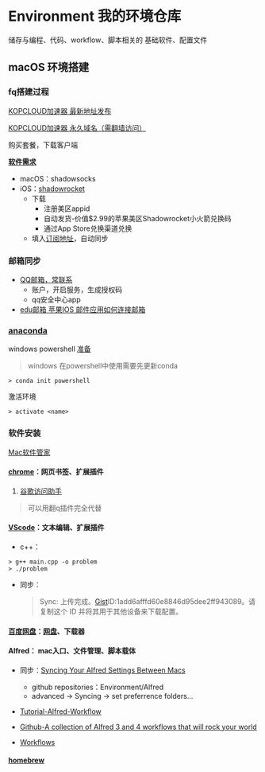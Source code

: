 # Environment 我的环境仓库

储存与编程、代码、workflow、脚本相关的
基础软件、配置文件

## macOS 环境搭建

### fq搭建过程

[KOPCLOUD加速器 最新地址发布](https://kopcloud-com.oss-cn-hongkong.aliyuncs.com/)

[KOPCLOUD加速器 永久域名（需翻墙访问）](https://www.kopcloud.com/)

购买套餐，下载客户端

[**软件需求**](https://wiki.kopjiasu.top/)

- macOS：shadowsocks
- iOS：[shadowrocket](https://github.com/v2net/Apple)
  - 下载
    - 注册美区appid
    - 自动发货-价值$2.99的苹果美区Shadowrocket小火箭兑换码
    - 通过App Store兑换渠道兑换
  - 填入[订阅地址](https://www.kopcloud.com/user)，自动同步

### 邮箱同步

- [QQ邮箱，常联系](https://mail.qq.com/)
  - 账户，开启服务，生成授权码
  - qq安全中心app
- [edu邮箱 苹果IOS 邮件应用如何连接邮箱](https://net.sjtu.edu.cn/info/1079/1299.htm)

### [anaconda](https://www.anaconda.com/)


windows powershell [准备](https://blog.csdn.net/www110120119/article/details/97613040)
> windows 在powershell中使用需要先更新conda
```shell
> conda init powershell
```

激活环境

```shell
> activate <name>
```


### 软件安装

[Mac软件管家](https://mp.weixin.qq.com/s/mVxJYiGrfselJx1b9XdvYw)

#### [chrome](https://www.google.cn/chrome/index.html)：网页书签、扩展插件

1. [谷歌访问助手](https://www.crx4chrome.com/crx/49307/)

> 可以用翻q插件完全代替

#### [VScode](https://code.visualstudio.com/)：文本编辑、扩展插件

* c++：

```shell
> g++ main.cpp -o problem
> ./problem
```

* 同步：
  > Sync: 上传完成。[Gist](https://gist.github.com/mine)ID:1add6afffd60e8846d95dee2ff943089。请复制这个 ID 并将其用于其他设备来下载配置。

#### [百度网盘](http://pan.baidu.com/download#pan)：[网盘](https://pan.baidu.com/disk/home?#/all?path=%2F&vmode=list)、下载器

#### Alfred： mac入口、文件管理、脚本载体

* 同步：[Syncing Your Alfred Settings Between Macs](https://www.alfredapp.com/help/advanced/sync/)
  * github repositories：Environment/Alfred
  * advanced -> Syncing -> set preferrence folders...

* [Tutorial-Alfred-Workflow](http://www.deanishe.net/alfred-workflow/tutorial.html)
* [Github-A collection of Alfred 3 and 4 workflows that will rock your world](https://github.com/zenorocha/alfred-workflows)
* [Workflows](https://www.alfredapp.com/help/workflows/)

#### [homebrew](https://brew.sh/)
